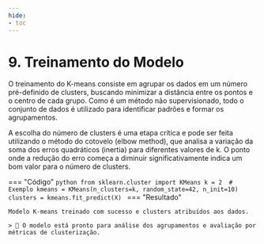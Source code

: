 ```yaml
---
hide:
- toc
---
```


# 9. Treinamento do Modelo


O treinamento do K-means consiste em agrupar os dados em um número pré-definido de clusters, buscando minimizar a distância entre os pontos e o centro de cada grupo. Como é um método não supervisionado, todo o conjunto de dados é utilizado para identificar padrões e formar os agrupamentos.

A escolha do número de clusters é uma etapa crítica e pode ser feita utilizando o método do cotovelo (elbow method), que analisa a variação da soma dos erros quadráticos (inertia) para diferentes valores de k. O ponto onde a redução do erro começa a diminuir significativamente indica um bom valor para o número de clusters.

=== "Código"
    ```python
    from sklearn.cluster import KMeans
    k = 2  # Exemplo
    kmeans = KMeans(n_clusters=k, random_state=42, n_init=10)
    clusters = kmeans.fit_predict(X)
    ```
=== "Resultado"

    Modelo K-means treinado com sucesso e clusters atribuídos aos dados.

    > 🤖 O modelo está pronto para análise dos agrupamentos e avaliação por métricas de clusterização.
